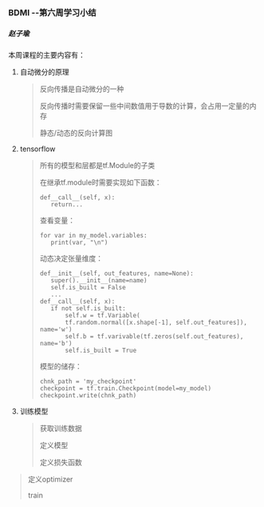 ### BDMI --第六周学习小结

##### 赵子瑜

本周课程的主要内容有：

1. 自动微分的原理

   > 反向传播是自动微分的一种
   >
   > 反向传播时需要保留一些中间数值用于导数的计算，会占用一定量的内存
   >
   > 静态/动态的反向计算图

2. tensorflow 

   > 所有的模型和层都是tf.Module的子类
   >
   > 在继承tf.module时需要实现如下函数：
   >
   > ```
   > def__call__(self, x):
   > 	return...
   > ```
   >
   > 查看变量：
   >
   > ```
   > for var in my_model.variables:
   > 	print(var, "\n")
   > ```
   >
   > 动态决定张量维度：
   >
   > ```
   > def__init__(self, out_features, name=None):
   > 	super().__init__(name=name)
   > 	self.is_built = False
   > 	...
   > def__call__(self, x):
   > 	if not self.is_built:
   > 		self.w = tf.Variable(
   > 		tf.random.normal([x.shape[-1], self.out_features]), name='w')
   > 		self.b = tf.varivable(tf.zeros(self.out_features), name='b')
   > 		self.is_built = True
   > ```
   >
   > 模型的储存：
   >
   > ```
   > chnk_path = 'my_checkpoint'
   > checkpoint = tf.train.Checkpoint(model=my_model)
   > checkpoint.write(chnk_path)
   > ```
   >
   > 

3. 训练模型

   > 获取训练数据
   >
   > 定义模型
   >
   > 定义损失函数
>
   > 定义optimizer
   >
   > train
   
   

